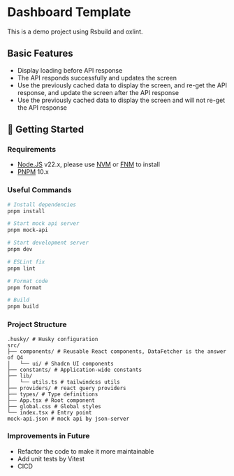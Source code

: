 # Dashboard Template

This is a demo project using Rsbuild and oxlint.

## Basic Features

- Display loading before API response
- The API responds successfully and updates the screen
- Use the previously cached data to display the screen, and re-get the API response, and update the screen after the API response
- Use the previously cached data to display the screen and will not re-get the API response

## 🚀 Getting Started

### Requirements

- [Node.JS](https://nodejs.org/en/download/) v22.x, please use [NVM](https://github.com/nvm-sh/nvm) or [FNM](https://github.com/Schniz/fnm) to install
- [PNPM](https://pnpm.io/) 10.x

### Useful Commands

```bash
# Install dependencies
pnpm install

# Start mock api server
pnpm mock-api

# Start development server
pnpm dev

# ESLint fix
pnpm lint

# Format code
pnpm format

# Build
pnpm build
```

### Project Structure

```text
.husky/ # Husky configuration
src/
├── components/ # Reusable React components, DataFetcher is the answer of Q4
│   └── ui/ # Shadcn UI components
├── constants/ # Application-wide constants
├── lib/
│   └── utils.ts # tailwindcss utils
├── providers/ # react query providers
├── types/ # Type definitions
├── App.tsx # Root component
├── global.css # Global styles
└── index.tsx # Entry point
mock-api.json # mock api by json-server
```

### Improvements in Future

- Refactor the code to make it more maintainable
- Add unit tests by Vitest
- CICD
